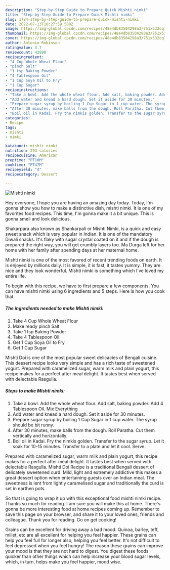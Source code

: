 ```yaml
---
description: "Step-by-Step Guide to Prepare Quick Mishti nimki"
title: "Step-by-Step Guide to Prepare Quick Mishti nimki"
slug: 1784-step-by-step-guide-to-prepare-quick-mishti-nimki
date: 2022-07-13T10:27:59.588Z
image: https://img-global.cpcdn.com/recipes/48e4db83504298a3/751x532cq70/mishti-nimki-recipe-main-photo.jpg
thumbnail: https://img-global.cpcdn.com/recipes/48e4db83504298a3/751x532cq70/mishti-nimki-recipe-main-photo.jpg
cover: https://img-global.cpcdn.com/recipes/48e4db83504298a3/751x532cq70/mishti-nimki-recipe-main-photo.jpg
author: Antonio Robinson
ratingvalue: 4.7
reviewcount: 42890
recipeingredient:
- "4 Cup Whole Wheat Flour"
- "pinch Salt"
- "1 tsp Baking Powder"
- "4 Tablespoon Oil"
- "1 Cup Soya Oil to Fry"
- "1 Cup Sugar"
recipeinstructions:
- "Take a bowl. Add the whole wheat flour. Add salt, baking powder. Add 4 Tablespoon Oil. Mix Everything"
- "Add water and knead a hard dough. Set it aside for 30 minutes."
- "Prepare sugar syrup by boiling 1 Cup Sugar in 1 cup water. The syrup should be bit runny."
- "After 30 minutes, make balls from the dough. Roll Paratha. Cut them vertically and horizontally."
- "Boil oil in Kadai. Fry the nimkis golden. Transfer to the sugar syrup. Let it soak for 10-15 minutes. Transfer to a plate and let it cool. Serve."
categories:
- Recipe
tags:
- mishti
- nimki

katakunci: mishti nimki 
nutrition: 293 calories
recipecuisine: American
preptime: "PT10M"
cooktime: "PT47M"
recipeyield: "4"
recipecategory: Dessert

---
```



![Mishti nimki](https://img-global.cpcdn.com/recipes/48e4db83504298a3/751x532cq70/mishti-nimki-recipe-main-photo.jpg)

Hey everyone, I hope you are having an amazing day today. Today, I'm gonna show you how to make a distinctive dish, mishti nimki. It is one of my favorites food recipes. This time, I'm gonna make it a bit unique. This is gonna smell and look delicious.

Shakarpara also known as Shankarpali or Mishti Nimki, is a quick and easy sweet snack which is very popular in Indian. It is one of the mandatory Diwali snacks. It&#39;s flaky with sugar crystal coated on it and if the dough is prepared the right way, you will get crumbly layers too. Ma Durga left for her home with her family after spending days at her maternal home.

Mishti nimki is one of the most favored of recent trending foods on earth. It is enjoyed by millions daily. It is simple, it is fast, it tastes yummy. They are nice and they look wonderful. Mishti nimki is something which I've loved my entire life.


To begin with this recipe, we have to first prepare a few components. You can have mishti nimki using 6 ingredients and 5 steps. Here is how you cook that.

<!--inarticleads1-->

##### The ingredients needed to make Mishti nimki:

1. Take 4 Cup Whole Wheat Flour
1. Make ready pinch Salt
1. Take 1 tsp Baking Powder
1. Take 4 Tablespoon Oil
1. Get 1 Cup Soya Oil to Fry
1. Get 1 Cup Sugar


Mishti Doi is one of the most popular sweet delicacies of Bengali cuisine. This dessert recipe looks very simple and has a rich taste of sweetened yogurt. Prepared with caramelized sugar, warm milk and plain yogurt, this recipe makes for a perfect after meal delight. It tastes best when served with delectable Rasgulla. 

<!--inarticleads2-->

##### Steps to make Mishti nimki:

1. Take a bowl. Add the whole wheat flour. Add salt, baking powder. Add 4 Tablespoon Oil. Mix Everything
1. Add water and knead a hard dough. Set it aside for 30 minutes.
1. Prepare sugar syrup by boiling 1 Cup Sugar in 1 cup water. The syrup should be bit runny.
1. After 30 minutes, make balls from the dough. Roll Paratha. Cut them vertically and horizontally.
1. Boil oil in Kadai. Fry the nimkis golden. Transfer to the sugar syrup. Let it soak for 10-15 minutes. Transfer to a plate and let it cool. Serve.


Prepared with caramelized sugar, warm milk and plain yogurt, this recipe makes for a perfect after meal delight. It tastes best when served with delectable Rasgulla. Mishti Doi Recipe is a traditional Bengali dessert of delicately sweetened curd. Mild, light and extremely addictive this makes a great dessert option when entertaining guests over an Indian meal. The sweetness is lent from lightly caramelised sugar and traditionally the curd is set in earthen pots. 

So that is going to wrap it up with this exceptional food mishti nimki recipe. Thanks so much for reading. I am sure you will make this at home. There's gonna be more interesting food at home recipes coming up. Remember to save this page on your browser, and share it to your loved ones, friends and colleague. Thank you for reading. Go on get cooking!

Grains can be excellent for driving away a bad mood. Quinoa, barley, teff, millet, etc are all excellent for helping you feel happier. These grains can help you feel full for longer also, helping you feel better. It's not difficult to feel depressed when you feel hungry! The reason these grains can improve your mood is that they are not hard to digest. You digest these foods quicker than other things which can help increase your blood sugar levels, which, in turn, helps make you feel happier, mood wise.
